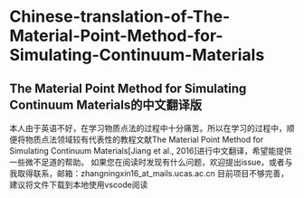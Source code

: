 # Chinese-translation-of-The-Material-Point-Method-for-Simulating-Continuum-Materials
The Material Point Method for Simulating Continuum Materials的中文翻译版
---
本人由于英语不好，在学习物质点法的过程中十分痛苦。所以在学习的过程中，顺便将物质点法领域较有代表性的教程文献The Material Point Method for Simulating Continuum Materials[Jiang et al., 2016]进行中文翻译，希望能提供一些微不足道的帮助。
如果您在阅读时发现有什么问题，欢迎提出issue，或者与我取得联系，邮箱：zhangningxin16_at_mails.ucas.ac.cn
目前项目不够完善，建议将文件下载到本地使用vscode阅读
